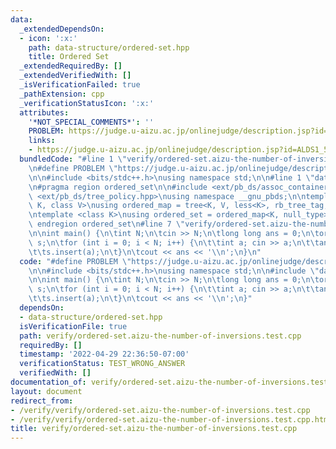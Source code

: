 ```yaml
---
data:
  _extendedDependsOn:
  - icon: ':x:'
    path: data-structure/ordered-set.hpp
    title: Ordered Set
  _extendedRequiredBy: []
  _extendedVerifiedWith: []
  _isVerificationFailed: true
  _pathExtension: cpp
  _verificationStatusIcon: ':x:'
  attributes:
    '*NOT_SPECIAL_COMMENTS*': ''
    PROBLEM: https://judge.u-aizu.ac.jp/onlinejudge/description.jsp?id=ALDS1_5_D
    links:
    - https://judge.u-aizu.ac.jp/onlinejudge/description.jsp?id=ALDS1_5_D
  bundledCode: "#line 1 \"verify/ordered-set.aizu-the-number-of-inversions.test.cpp\"\
    \n#define PROBLEM \"https://judge.u-aizu.ac.jp/onlinejudge/description.jsp?id=ALDS1_5_D\"\
    \n\n#include <bits/stdc++.h>\nusing namespace std;\n\n#line 1 \"data-structure/ordered-set.hpp\"\
    \n#pragma region ordered_set\n\n#include <ext/pb_ds/assoc_container.hpp>\n#include\
    \ <ext/pb_ds/tree_policy.hpp>\nusing namespace __gnu_pbds;\n\ntemplate <class\
    \ K, class V>\nusing ordered_map = tree<K, V, less<K>, rb_tree_tag, tree_order_statistics_node_update>;\n\
    \ntemplate <class K>\nusing ordered_set = ordered_map<K, null_type>;\n\n#pragma\
    \ endregion ordered_set\n#line 7 \"verify/ordered-set.aizu-the-number-of-inversions.test.cpp\"\
    \n\nint main() {\n\tint N;\n\tcin >> N;\n\tlong long ans = 0;\n\tordered_set<int>\
    \ s;\n\tfor (int i = 0; i < N; i++) {\n\t\tint a; cin >> a;\n\t\tans += i - s.order_of_key(a);\n\
    \t\ts.insert(a);\n\t}\n\tcout << ans << '\\n';\n}\n"
  code: "#define PROBLEM \"https://judge.u-aizu.ac.jp/onlinejudge/description.jsp?id=ALDS1_5_D\"\
    \n\n#include <bits/stdc++.h>\nusing namespace std;\n\n#include \"data-structure/ordered-set.hpp\"\
    \n\nint main() {\n\tint N;\n\tcin >> N;\n\tlong long ans = 0;\n\tordered_set<int>\
    \ s;\n\tfor (int i = 0; i < N; i++) {\n\t\tint a; cin >> a;\n\t\tans += i - s.order_of_key(a);\n\
    \t\ts.insert(a);\n\t}\n\tcout << ans << '\\n';\n}"
  dependsOn:
  - data-structure/ordered-set.hpp
  isVerificationFile: true
  path: verify/ordered-set.aizu-the-number-of-inversions.test.cpp
  requiredBy: []
  timestamp: '2022-04-29 22:36:50-07:00'
  verificationStatus: TEST_WRONG_ANSWER
  verifiedWith: []
documentation_of: verify/ordered-set.aizu-the-number-of-inversions.test.cpp
layout: document
redirect_from:
- /verify/verify/ordered-set.aizu-the-number-of-inversions.test.cpp
- /verify/verify/ordered-set.aizu-the-number-of-inversions.test.cpp.html
title: verify/ordered-set.aizu-the-number-of-inversions.test.cpp
---
```


